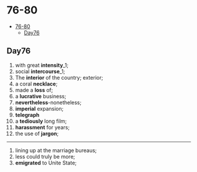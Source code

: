 # 76-80

- [76-80](#76-80)
  - [Day76](#day76)

## Day76

1. with great **intensity**_1;
2. social **intercourse**_1;
3. The **interior** of the country; exterior;
4. a coral **necklace**;
5. made a **loss** of;
6. a **lucrative** business;
7. **nevertheless**-nonetheless;
8. **imperial** expansion;
9. **telegraph**
10. a **tediously** long film;
11. **harassment** for years;
12. the use of **jargon**;

---

1. lining up at the marriage bureaus;
2. less could truly be more;
3. **emigrated** to Unite State;
